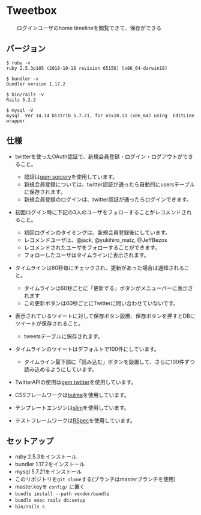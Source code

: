 # Tweetbox
　　ログインユーザのhome timelineを閲覧できて、保存ができる

## バージョン
```
$ ruby -v
ruby 2.5.3p105 (2018-10-18 revision 65156) [x86_64-darwin18]

$ bundler -v
Bundler version 1.17.2

$ bin/rails -v
Rails 5.2.2

$ mysql -V
mysql  Ver 14.14 Distrib 5.7.21, for osx10.13 (x86_64) using  EditLine wrapper
```

## 仕様
  - twitterを使ったOAuth認証で、新規会員登録・ログイン・ログアウトができること。
    - 認証は[gem sorcery](https://github.com/Sorcery/sorcery)を使用しています。
    - 新規会員登録については、twitter認証が通ったら自動的にusersテーブルに保存されます。
    - 新規会員登録のログインは、twitter認証が通ったらログインできます。

  - 初回ログイン時に下記の3人のユーザをフォローすることがレコメンドされること。
    - 初回ログインのタイミングは、新規会員登録後にしています。
    - レコメンドユーザは、@jack, @yukihiro_matz, @JeffBezos
    - レコメンドされたユーザをフォローすることができます。
    - フォローしたユーザはタイムラインに表示されます。

  - タイムラインは60秒毎にチェックされ、更新があった場合は通知されること。
    - タイムラインは60秒ごとに「更新する」ボタンがメニューバーに表示されます
    - この更新ボタンは60秒ごとにTwitterに問い合わせていないです。

  - 表示されているツイートに対して保存ボタン設置、保存ボタンを押すとDBにツイートが保存されること。
    - tweetsテーブルに保存されます。

  - タイムラインのツイートはデフォルトで100件にしています。
    - タイムライン最下部に「読み込む」ボタンを設置して、さらに100件ずつ読み込めるようにしています。

  - TwitterAPIの使用は[gem twitter](https://github.com/sferik/twitter)を使用しています。

  - CSSフレームワークは[bulma](https://bulma.io/)を使用しています。

  - テンプレートエンジンは[slim](https://github.com/slim-template/slim/blob/master/README.jp.md)を使用しています。

  - テストフレームワークは[RSpec](https://github.com/rspec/rspec)を使用しています。
  
## セットアップ
  - ruby 2.5.3をインストール
  - bundler 1.17.2をインストール
  - mysql 5.7.21をインストール
  - このリポジトリを`git clone`する(ブランチはmasterブランチを使用)
  - master.keyを `config/` に置く
  - `bundle install --path vendor/bundle`
  - `bundle exec rails db:setup`
  - `bin/rails s`
  
